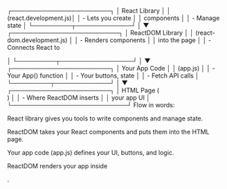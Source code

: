   ┌───────────────────────┐
  │   React Library       │
  │ (react.development.js)│
  │ - Lets you create     │
  │   components          │
  │ - Manage state        │
  └─────────┬─────────────┘
            │
            ▼
  ┌─────────────────────────┐
  │ ReactDOM Library         │
  │ (react-dom.development.js) │
  │ - Renders components      │
  │   into the page           │
  │ - Connects React to <div> │
  └─────────┬─────────────────┘
            │
            ▼
  ┌───────────────────────┐
  │ Your App Code         │
  │ (app.js)              │
  │ - Your App() function │
  │ - Your buttons, state │
  │ - Fetch API calls     │
  └─────────┬─────────────┘
            │
            ▼
  ┌───────────────────────┐
  │ HTML Page (<div id="root">) │
  │ - Where ReactDOM inserts  │
  │   your app UI             │
  └───────────────────────────┘
Flow in words:

React library gives you tools to write components and manage state.

ReactDOM takes your React components and puts them into the HTML page.

Your app code (app.js) defines your UI, buttons, and logic.

ReactDOM renders your app inside <div id="root">.